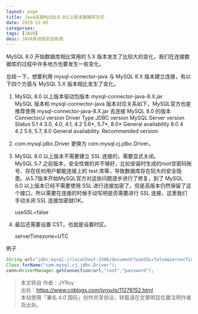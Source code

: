 ```yaml
---
layout: page
title: Java连接MySQL8.0以上版本数据库方式
date: 2019-12-05
categories: 
tags: [JAVA]
desc: JAVA多线程实验有感
---
```


MySQL 8.0 开始数据库相比常用的 5.X 版本发生了比较大的变化，我们在连接数据库的过程中许多地方也要发生一些变化。

总结一下，想要利用 mysql-connector-java 与 MySQL 8.X 版本建立连接，有以下四个方面与 MySQL 5.X 版本相比发生了变化。

1. MySQL 8.0 以上版本驱动包版本 mysql-connector-java-8.X.jar  
    MySQL 版本和 mysql-connector-java 版本对应关系如下，MySQL官方也是推荐使用  mysql-connector-java-8.X.jar 去连接 MySQL 8.0 的版本  
    Connector/J version	Driver Type	JDBC version	MySQL Server version	Status
    5.1	4	3.0, 4.0, 4.1, 4.2	5.6*, 5.7*, 8.0*	General availability
    8.0	4	4.2	5.6, 5.7, 8.0	General availability. Recommended version
　　

2. com.mysql.jdbc.Driver 更换为 com.mysql.cj.jdbc.Driver。

 

3. MySQL 8.0 以上版本不需要建立 SSL 连接的，需要显式关闭。  
    MySQL 5.7 之前版本，安全性做的并不够好，比如安装时生成的root空密码账号、存在任何用户都能连接上的 test 库等，导致数据库存在较大的安全隐患。从5.7版本开始MySQL官方对这些问题逐步进行了修复，到了 MySQL 8.0 以上版本已经不需要使用 SSL 进行连接加密了。但是高版本仍然保留了这个接口，所以需要在连接的时候手动写明是否需要进行 SSL 连接，这里我们手动关闭 SSL 连接加密就OK。  

    useSSL=false

 

4. 最后还需要设置 CST。也就是设置时区。

    serverTimezone=UTC

 

例子
```JAVA
String url="jdbc:mysql://localhost:3306/document?useSSL=false&serverTimezone=UTC";
Class.forName("com.mysql.cj.jdbc.Driver");
conn=DriverManager.getConnection(url,"root","password");
```

>本文转自
>作者：JYRoy  
>出处：https://www.cnblogs.com/jyroy/p/11276152.html  
>本站使用「署名 4.0 国际」创作共享协议，转载请在文章明显位置注明作者及出处。  